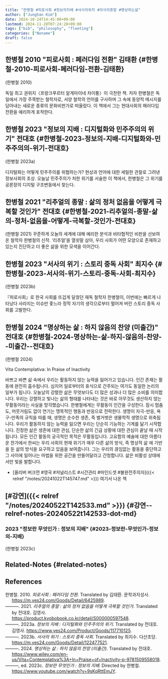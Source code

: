 ```yaml
---
title: "한병철 #피로사회 #정보의지배 #서사의위치 #의식의종말 #명상하는삶"
author: ["Junghan Kim"]
date: 2024-10-24T14:45:00+09:00
lastmod: 2024-11-20T07:24:28+09:00
tags: ["bib", "philosophy", "fleeting"]
categories: ["Noname"]
draft: false
---
```


<!--more-->


## 한병철 2010 "피로사회 : 페러다임 전환" 김태환 {#한병철-2010-피로사회-페러다임-전환-김태환}

(한병철 2010)

독일 최고 권위지〈프랑크푸르터 알게마이네 차이퉁〉이 극찬한 책. 저자 한병철은 독일에서 가장 주목받는 철학자로, 서양 철학의 언어를 구사하며 그 속에 동양적 메시지를 담아내는 새로운 종류의 문화비판가로 떠올랐다. 이 책에서 그는 현대사회의 패러다임 전환을 예리하게 포착한다.


## 한병철 2023 "정보의 지배 : 디지털화와 민주주의의 위기" 전대호 {#한병철-2023-정보의-지배-디지털화와-민주주의의-위기-전대호}

(한병철 2023a)

디지털화는 어떻게 민주주의를 위협하는가? 현상과 언어에 대한 세밀한 관찰로 그려낸 정보사회의 초상. 오늘날 민주주의가 처한 위기를 서술한 이 책에서, 한병철은 그 위기를 공론장의 디지털 구조변동에서 찾는다.


## 한병철 2021 "리추얼의 종말 : 삶의 정처 없음을 어떻게 극복할 것인가" 전대호 {#한병철-2021-리추얼의-종말-삶의-정처-없음을-어떻게-극복할-것인가-전대호}

(한병철 2021) 꾸준하게 오늘의 세계에 대해 예리한 분석과 비타협적인 비판을 선보여온 철학자 한병철의 신작. ‘리추얼’을 열쇳말 삼아, 우리 사회가 어떤 모양으로 존재하고 있는지 진단하고 더 좋은 삶을 위한 모색을 이어간다.


## 한병철 2023 "서사의 위기 : 스토리 중독 사회" 최지수 {#한병철-2023-서사의-위기-스토리-중독-사회-최지수}

(한병철 2023b)

『피로사회』로 한국 사회를 뜨겁게 달궜던 재독 철학자 한병철이, 이번에는 빠르게 나타났다 사라지는 이슈만 좇느라 정작 자기의 생각으로부터 멀어져 버린 스토리 중독 사회를 고발한다.


## 한병철 2024 "명상하는 삶 : 하지 않음의 찬양 (미출간)" 전대호 {#한병철-2024-명상하는-삶-하지-않음의-찬양--미출간--전대호}

(한병철 2024)

Vita Contemplativa: In Praise of Inactivity

바쁘고 바쁜 삶 속에서 우리는 활동하지 않는 능력을 잃어가고 있습니다. 인간 존재는 활동에 완전히 흡수됩니다. 심지어 일로부터의 휴식으로 간주되는 여가도 동일한 논리의 일부가 됩니다. 오늘날의 강렬한 삶은 무엇보다도 더 많은 성과나 더 많은 소비를 의미합니다. 우리는 강렬하고 빛나는 삶의 형태를 나타내는 것은 바로 아무것도 생산하지 않는 무활동이라는 사실을 망각했습니다. 한병철에게는 무활동이 인간을 구성한다. 잠시 멈춤도, 머뭇거림도 없이 연기는 맹목적인 행동과 반응으로 전락한다. 생명이 자극-반응, 욕구-만족의 규칙을 따를 때, 생명은 순수한 생존, 즉 벌거벗은 생물학적 생명으로 위축됩니다. 우리가 활동하지 않는 능력을 잃으면 우리는 단순히 기능하는 기계를 닮기 시작합니다. 진정한 삶은 생존에 대한 관심, 단순한 삶의 긴급 상황에 대한 관심이 끝날 때 시작됩니다. 모든 인간 활동의 궁극적인 목적은 무활동입니다. 고요함의 예술에 대한 아름다운 찬가에서 한씨는 우리 사회의 현재 위기가 매우 다른 삶의 방식, 즉 명상적 삶 에 기반을 둔 삶의 방식을 요구하고 있음을 보여줍니다. 그는 우리의 끊임없는 활동을 중단하고 그 사이에 일어나는 마법을 위한 공간을 만들어달라고 간청합니다. 삶은 비활성 상태에서만 빛을 발합니다.

-   [올리버 버크먼 #영국 #저널리스트 #시간관리 #마인드셋 #불완전주의자]({{< relref "/notes/20241022T145747.md" >}}) 여기서 나온 책


## [#강연]({{< relref "/notes/20240522T142533.md" >}}) {#강연--relref-notes-20240522t142533-dot-md}


### 2023 "정보란 무엇인가 : 정보의 지배" {#2023-정보란-무엇인가-정보의-지배}

(한병철 2023c)


## Related-Notes {#related-notes}

## References

<style>.csl-entry{text-indent: -1.5em; margin-left: 1.5em;}</style><div class="csl-bib-body">
  <div class="csl-entry">한병철. 2010. <i>피로사회 : 페러다임 전환</i>. Translated by 김태환. 문학과지성사. <a href="https://m.yes24.com/Goods/Detail/6425989">https://m.yes24.com/Goods/Detail/6425989</a>.</div>
  <div class="csl-entry">———. 2021. <i>리추얼의 종말 : 삶의 정처 없음을 어떻게 극복할 것인가</i>. Translated by 전대호. 김영사. <a href="https://product.kyobobook.co.kr/detail/S000000597548">https://product.kyobobook.co.kr/detail/S000000597548</a>.</div>
  <div class="csl-entry">———. 2023a. <i>정보의 지배 : 디지털화와 민주주의의 위기</i>. Translated by 전대호. 김영사. <a href="https://www.yes24.com/Product/Goods/117710125">https://www.yes24.com/Product/Goods/117710125</a>.</div>
  <div class="csl-entry">———. 2023b. <i>서사의 위기 : 스토리 중독 사회</i>. Translated by 최지수. 다산초당. <a href="https://m.yes24.com/Goods/Detail/122477521">https://m.yes24.com/Goods/Detail/122477521</a>.</div>
  <div class="csl-entry">———. 2024. <i>명상하는 삶 : 하지 않음의 찬양 (미출간)</i>. Translated by 전대호. <a href="https://www.wiley.com/en-us/Vita+Contemplativa%3A+In+Praise+of+Inactivity-p-9781509558018">https://www.wiley.com/en-us/Vita+Contemplativa%3A+In+Praise+of+Inactivity-p-9781509558018</a>.</div>
  <div class="csl-entry">———, ed. 2023c. <i>정보란 무엇인가 : 정보의 지배</i>. Directed by 한병철. <a href="https://www.youtube.com/watch?v=9sKqRttEmJY">https://www.youtube.com/watch?v=9sKqRttEmJY</a>.</div>
</div>
